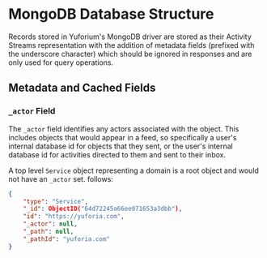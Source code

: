 # MongoDB Database Structure
Records stored in Yuforium's MongoDB driver are stored as their Activity Streams representation with the addition of metadata fields (prefixed with the underscore character) which should be ignored in responses and are only used for query operations.

## Metadata and Cached Fields
### `_actor` Field
The `_actor` field identifies any actors associated with the object.  This includes objects that would appear in a feed, so specifically a user's internal database id for objects that they sent, or the user's internal database id for activities directed to them and sent to their inbox.

A top level `Service` object representing a domain is a root object and would not have an `_actor` set. follows:
```json
{
    "type": "Service",
    "_id": ObjectID("64d72245a66ee071653a3dbb"),
    "id": "https://yuforia.com",
    "_actor": null,
    "_path": null,
    "_pathId": "yuforia.com"
}
```
